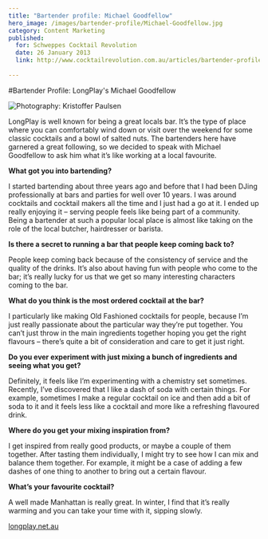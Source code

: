 ```yaml
---
title: "Bartender profile: Michael Goodfellow"
hero_image: /images/bartender-profile/Michael-Goodfellow.jpg
category: Content Marketing
published:
  for: Schweppes Cocktail Revolution
  date: 26 January 2013
  link: http://www.cocktailrevolution.com.au/articles/bartender-profile-michael-goodfellow/#&slider1=1
 
---
```


#Bartender Profile: LongPlay's Michael Goodfellow

![Photography: Kristoffer Paulsen](/images/bartender-profile/Michael-Goodfellow.jpg)

LongPlay is well known for being a great locals bar. It’s the type of place where you can comfortably wind down or visit over the weekend for some classic cocktails and a bowl of salted nuts. The bartenders here have garnered a great following, so we decided to speak with Michael Goodfellow to ask him what it’s like working at a local favourite.  
  
**What got you into bartending?**

I started bartending about three years ago and before that I had been DJing professionally at bars and parties for well over 10 years. I was around cocktails and cocktail makers all the time and I just had a go at it. I ended up really enjoying it – serving people feels like being part of a community. Being a bartender at such a popular local place is almost like taking on the role of the local butcher, hairdresser or barista.

 
**Is there a secret to running a bar that people keep coming back to?**

People keep coming back because of the consistency of service and the quality of the drinks. It’s also about having fun with people who come to the bar; it’s really lucky for us that we get so many interesting characters coming to the bar.


**What do you think is the most ordered cocktail at the bar?**

I particularly like making Old Fashioned cocktails for people, because I’m just really passionate about the particular way they’re put together. You can’t just throw in the main ingredients together hoping you get the right flavours – there’s quite a bit of consideration and care to get it just right.


**Do you ever experiment with just mixing a bunch of ingredients and seeing what you get?**

Definitely, it feels like I’m experimenting with a chemistry set sometimes. Recently, I’ve discovered that I like a dash of soda with certain things. For example, sometimes I make a regular cocktail on ice and then add a bit of soda to it and it feels less like a cocktail and more like a refreshing flavoured drink.

 
**Where do you get your mixing inspiration from?**

I get inspired from really good products, or maybe a couple of them together. After tasting them individually, I might try to see how I can mix and balance them together. For example, it might be a case of adding a few dashes of one thing to another to bring out a certain flavour. 

 

**What’s your favourite cocktail?**

A well made Manhattan is really great. In winter, I find that it’s really warming and you can take your time with it, sipping slowly.

[longplay.net.au](http://www.longplay.net.au)


